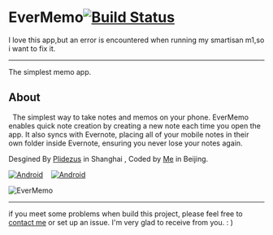 EverMemo[![Build Status](https://travis-ci.org/daimajia/EverMemo.png?branch=master)](https://travis-ci.org/daimajia/EverMemo)
========
I love this app,but an error is encountered when running my smartisan m1,so i want to fix it.

----------

The simplest memo app.

About
----------

&nbsp;&nbsp;The simplest way to take notes and memos on your phone. EverMemo enables quick note creation by 
creating a new note each time you open the app. It also syncs with Evernote, placing all of your mobile notes in their own folder inside Evernote, ensuring you never lose your notes again. 

Desgined By [Plidezus](http://www.plidezus.com/) in Shanghai , Coded by [Me](http://daimajia.com) in Beijing.

[![Android](http://mudlab9.com/static/image/btn_android.png)](https://play.google.com/store/apps/details?id=com.zhan_dui.evermemo) &nbsp;&nbsp;&nbsp;[![Android](http://mudlab9.com/static/image/btn_ios.png)](https://itunes.apple.com/app/evermemo-simple-memo-evernote/id677990993)

![EverMemo](http://ww2.sinaimg.cn/mw690/610dc034jw1ect83b4az8j20eq0hlwgb.jpg)




-------------

if you meet some problems when build this project, please feel free to [contact me](mailto:chniccs@gmail.com) or set up an issue. I'm very glad to receive from you. : )



